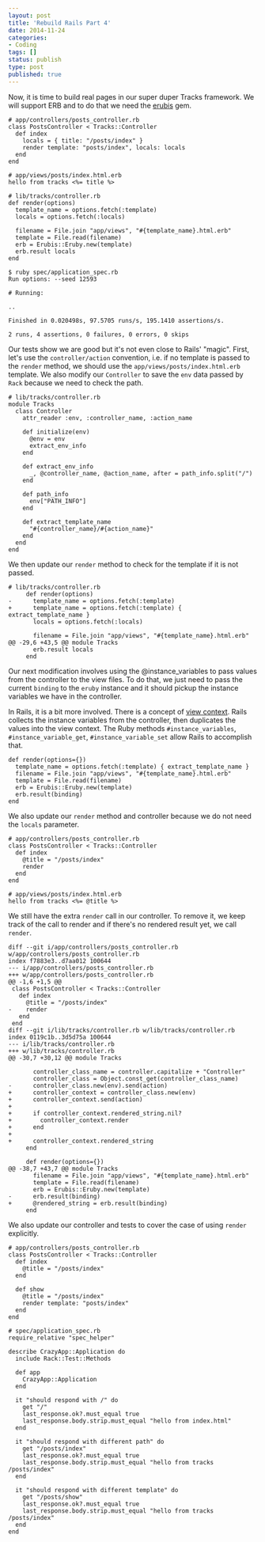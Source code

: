 ```yaml
---
layout: post
title: 'Rebuild Rails Part 4'
date: 2014-11-24
categories:
- Coding
tags: []
status: publish
type: post
published: true
---
```


Now, it is time to build real pages in our super duper Tracks framework. We will support ERB and to do that
we need the [erubis](https://rubygems.org/gems/erubis) gem.

    # app/controllers/posts_controller.rb
    class PostsController < Tracks::Controller
      def index
        locals = { title: "/posts/index" }
        render template: "posts/index", locals: locals
      end
    end

    # app/views/posts/index.html.erb
    hello from tracks <%= title %>

    # lib/tracks/controller.rb
    def render(options)
      template_name = options.fetch(:template)
      locals = options.fetch(:locals)

      filename = File.join "app/views", "#{template_name}.html.erb"
      template = File.read(filename)
      erb = Erubis::Eruby.new(template)
      erb.result locals
    end

    $ ruby spec/application_spec.rb
    Run options: --seed 12593

    # Running:

    ..

    Finished in 0.020498s, 97.5705 runs/s, 195.1410 assertions/s.

    2 runs, 4 assertions, 0 failures, 0 errors, 0 skips


Our tests show we are good but it's not even close to Rails' "magic". First, let's
use the `controller/action` convention, i.e. if no template is passed to the `render` method,
we should use the `app/views/posts/index.html.erb` template. We also modify our `Controller` to save
the `env` data passed by `Rack` because we need to check the path.

    # lib/tracks/controller.rb
    module Tracks
      class Controller
        attr_reader :env, :controller_name, :action_name

        def initialize(env)
          @env = env
          extract_env_info
        end

        def extract_env_info
          _, @controller_name, @action_name, after = path_info.split("/")
        end

        def path_info
          env["PATH_INFO"]
        end

        def extract_template_name
          "#{controller_name}/#{action_name}"
        end
      end
    end

We then update our `render` method to check for the template if it is not passed.

    # lib/tracks/controller.rb
         def render(options)
    -      template_name = options.fetch(:template)
    +      template_name = options.fetch(:template) { extract_template_name }
           locals = options.fetch(:locals)

           filename = File.join "app/views", "#{template_name}.html.erb"
    @@ -29,6 +43,5 @@ module Tracks
           erb.result locals
         end

Our next modification involves using the @instance_variables to pass values from the
controller to the view files. To do that, we just need to pass the current `binding` to
the `eruby` instance and it should pickup the instance variables we have in the controller.

In Rails, it is a bit more involved. There is a concept of [view context](https://github.com/rails/rails/blob/0c5552a3dd28e35cce64462765cc41c5355db0f1/actionpack/lib/abstract_controller/rendering.rb#L84-L86). Rails
collects the instance variables from the controller, then duplicates the values into the view context.
The Ruby methods `#instance_variables`, `#instance_variable_get`, `#instance_variable_set` allow
Rails to accomplish that.

    def render(options={})
      template_name = options.fetch(:template) { extract_template_name }
      filename = File.join "app/views", "#{template_name}.html.erb"
      template = File.read(filename)
      erb = Erubis::Eruby.new(template)
      erb.result(binding)
    end

We also update our `render` method and controller because we do not need the `locals` parameter.

    # app/controllers/posts_controller.rb
    class PostsController < Tracks::Controller
      def index
        @title = "/posts/index"
        render
      end
    end

    # app/views/posts/index.html.erb
    hello from tracks <%= @title %>

We still have the extra `render` call in our controller. To remove it, we keep track of the call
to render and if there's no rendered result yet, we call `render`.

    diff --git i/app/controllers/posts_controller.rb w/app/controllers/posts_controller.rb
    index f7883e3..d7aa012 100644
    --- i/app/controllers/posts_controller.rb
    +++ w/app/controllers/posts_controller.rb
    @@ -1,6 +1,5 @@
     class PostsController < Tracks::Controller
       def index
         @title = "/posts/index"
    -    render
       end
     end
    diff --git i/lib/tracks/controller.rb w/lib/tracks/controller.rb
    index 0119c1b..3d5d75a 100644
    --- i/lib/tracks/controller.rb
    +++ w/lib/tracks/controller.rb
    @@ -30,7 +30,12 @@ module Tracks

           controller_class_name = controller.capitalize + "Controller"
           controller_class = Object.const_get(controller_class_name)
    -      controller_class.new(env).send(action)
    +      controller_context = controller_class.new(env)
    +      controller_context.send(action)
    +
    +      if controller_context.rendered_string.nil?
    +        controller_context.render
    +      end
    +
    +      controller_context.rendered_string
         end

         def render(options={})
    @@ -38,7 +43,7 @@ module Tracks
           filename = File.join "app/views", "#{template_name}.html.erb"
           template = File.read(filename)
           erb = Erubis::Eruby.new(template)
    -      erb.result(binding)
    +      @rendered_string = erb.result(binding)
         end

We also update our controller and tests to cover the case of using `render` explicitly.

    # app/controllers/posts_controller.rb
    class PostsController < Tracks::Controller
      def index
        @title = "/posts/index"
      end

      def show
        @title = "/posts/index"
        render template: "posts/index"
      end
    end

    # spec/application_spec.rb
    require_relative "spec_helper"

    describe CrazyApp::Application do
      include Rack::Test::Methods

      def app
        CrazyApp::Application
      end

      it "should respond with /" do
        get "/"
        last_response.ok?.must_equal true
        last_response.body.strip.must_equal "hello from index.html"
      end

      it "should respond with different path" do
        get "/posts/index"
        last_response.ok?.must_equal true
        last_response.body.strip.must_equal "hello from tracks /posts/index"
      end

      it "should respond with different template" do
        get "/posts/show"
        last_response.ok?.must_equal true
        last_response.body.strip.must_equal "hello from tracks /posts/index"
      end
    end
